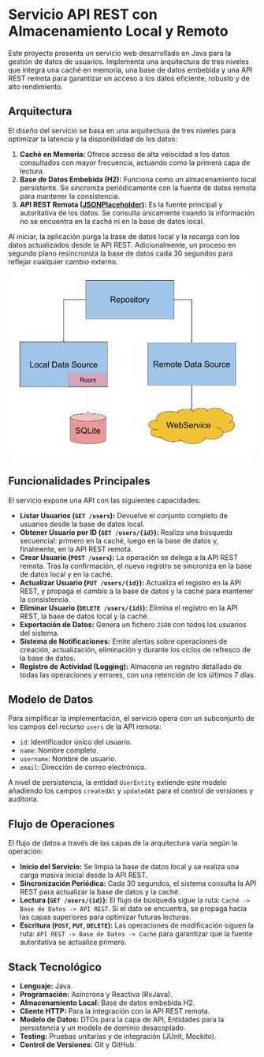# Servicio API REST con Almacenamiento Local y Remoto

Este proyecto presenta un servicio web desarrollado en Java para la gestión de datos de usuarios. Implementa una arquitectura de tres niveles que integra una caché en memoria, una base de datos embebida y una API REST remota para garantizar un acceso a los datos eficiente, robusto y de alto rendimiento.

## Arquitectura

El diseño del servicio se basa en una arquitectura de tres niveles para optimizar la latencia y la disponibilidad de los datos:

1.  **Caché en Memoria:** Ofrece acceso de alta velocidad a los datos consultados con mayor frecuencia, actuando como la primera capa de lectura.
2.  **Base de Datos Embebida (H2):** Funciona como un almacenamiento local persistente. Se sincroniza periódicamente con la fuente de datos remota para mantener la consistencia.
3.  **API REST Remota ([JSONPlaceholder](https://jsonplaceholder.typicode.com/)):** Es la fuente principal y autoritativa de los datos. Se consulta únicamente cuando la información no se encuentra en la caché ni en la base de datos local.

Al iniciar, la aplicación purga la base de datos local y la recarga con los datos actualizados desde la API REST. Adicionalmente, un proceso en segundo plano resincroniza la base de datos cada 30 segundos para reflejar cualquier cambio externo.

![Diagrama de la arquitectura](/images/remote_repository.jpg)

## Funcionalidades Principales

El servicio expone una API con las siguientes capacidades:

-   **Listar Usuarios (`GET /users`):** Devuelve el conjunto completo de usuarios desde la base de datos local.
-   **Obtener Usuario por ID (`GET /users/{id}`):** Realiza una búsqueda secuencial: primero en la caché, luego en la base de datos y, finalmente, en la API REST remota.
-   **Crear Usuario (`POST /users`):** La operación se delega a la API REST remota. Tras la confirmación, el nuevo registro se sincroniza en la base de datos local y en la caché.
-   **Actualizar Usuario (`PUT /users/{id}`):** Actualiza el registro en la API REST, y propaga el cambio a la base de datos y la caché para mantener la consistencia.
-   **Eliminar Usuario (`DELETE /users/{id}`):** Elimina el registro en la API REST, la base de datos local y la caché.
-   **Exportación de Datos:** Genera un fichero `JSON` con todos los usuarios del sistema.
-   **Sistema de Notificaciones:** Emite alertas sobre operaciones de creación, actualización, eliminación y durante los ciclos de refresco de la base de datos.
-   **Registro de Actividad (Logging):** Almacena un registro detallado de todas las operaciones y errores, con una retención de los últimos 7 días.

## Modelo de Datos

Para simplificar la implementación, el servicio opera con un subconjunto de los campos del recurso `users` de la API remota:

-   `id`: Identificador único del usuario.
-   `name`: Nombre completo.
-   `username`: Nombre de usuario.
-   `email`: Dirección de correo electrónico.

A nivel de persistencia, la entidad `UserEntity` extiende este modelo añadiendo los campos `createdAt` y `updatedAt` para el control de versiones y auditoría.

## Flujo de Operaciones

El flujo de datos a través de las capas de la arquitectura varía según la operación:

-   **Inicio del Servicio:** Se limpia la base de datos local y se realiza una carga masiva inicial desde la API REST.
-   **Sincronización Periódica:** Cada 30 segundos, el sistema consulta la API REST para actualizar la base de datos y la caché.
-   **Lectura (`GET /users/{id}`):** El flujo de búsqueda sigue la ruta: `Caché -> Base de Datos -> API REST`. Si el dato se encuentra, se propaga hacia las capas superiores para optimizar futuras lecturas.
-   **Escritura (`POST`, `PUT`, `DELETE`):** Las operaciones de modificación siguen la ruta: `API REST -> Base de Datos -> Caché` para garantizar que la fuente autoritativa se actualice primero.

## Stack Tecnológico

-   **Lenguaje:** Java.
-   **Programación:** Asíncrona y Reactiva (RxJava).
-   **Almacenamiento Local:** Base de datos embebida H2.
-   **Cliente HTTP:** Para la integración con la API REST remota.
-   **Modelo de Datos:** DTOs para la capa de API, Entidades para la persistencia y un modelo de dominio desacoplado.
-   **Testing:** Pruebas unitarias y de integración (JUnit, Mockito).
-   **Control de Versiones:** Git y GitHub.
